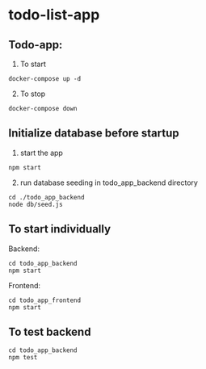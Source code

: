 # todo-list-app

## Todo-app:
1. To start
```
docker-compose up -d
```
2. To stop
```
docker-compose down
```

## Initialize database before startup
1. start the app
```
npm start
```
2. run database seeding in todo_app_backend directory
```
cd ./todo_app_backend
node db/seed.js
```

## To start individually
Backend:
```
cd todo_app_backend
npm start
```
Frontend:
```
cd todo_app_frontend
npm start
```

## To test backend
```
cd todo_app_backend
npm test
```
